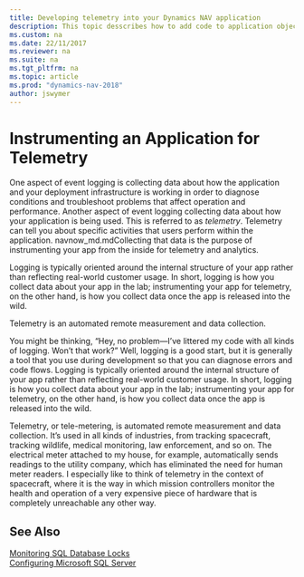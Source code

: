 ```yaml
---
title: Developing telemetry into your Dynamics NAV application
description: This topic desscribes how to add code to application objects that enables you to gather telemetry.
ms.custom: na
ms.date: 22/11/2017
ms.reviewer: na
ms.suite: na
ms.tgt_pltfrm: na
ms.topic: article
ms.prod: "dynamics-nav-2018"
author: jswymer
---
```

# Instrumenting an Application for Telemetry

One aspect of event logging is collecting data about how the application and your deployment infrastructure is working in order to diagnose conditions and troubleshoot problems that affect operation and performance. Another aspect of event logging collecting data about how your application is being used. This is referred to as *telemetry*. Telemetry can tell you about specific activities that users perform within the application. navnow_md.mdCollecting that data is the purpose of instrumenting your app from the inside for telemetry and analytics.

Logging is typically oriented around the internal structure of your app rather than reflecting real-world customer usage. In short, logging is how you collect data about your app in the lab; instrumenting your app for telemetry, on the other hand, is how you collect data once the app is released into the wild.

Telemetry is an automated remote measurement and data collection. 

You might be thinking, “Hey, no problem—I’ve littered my code with all kinds of logging. Won’t that work?” Well, logging is a good start, but it is generally a tool that you use during development so that you can diagnose errors and code flows. Logging is typically oriented around the internal structure of your app rather than reflecting real-world customer usage. In short, logging is how you collect data about your app in the lab; instrumenting your app for telemetry, on the other hand, is how you collect data once the app is released into the wild.

Telemetry, or tele-metering, is automated remote measurement and data collection. It’s used in all kinds of industries, from tracking spacecraft, tracking wildlife, medical monitoring, law enforcement, and so on. The electrical meter attached to my house, for example, automatically sends readings to the utility company, which has eliminated the need for human meter readers. I especially like to think of telemetry in the context of spacecraft, where it is the way in which mission controllers monitor the health and operation of a very expensive piece of hardware that is completely unreachable any other way. 





## See Also
[Monitoring SQL Database Locks](Monitoring-Database-Locks.md)  
[Configuring Microsoft SQL Server](Configuring-Microsoft-SQL-Server.md)   

